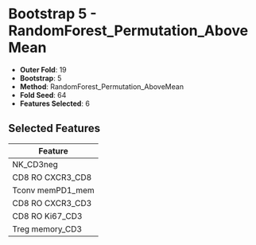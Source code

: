 # Bootstrap 5 - RandomForest_Permutation_AboveMean

- **Outer Fold**: 19
- **Bootstrap**: 5
- **Method**: RandomForest_Permutation_AboveMean
- **Fold Seed**: 64
- **Features Selected**: 6

## Selected Features

| Feature |
|---------|
| NK_CD3neg |
| CD8 RO CXCR3_CD8 |
| Tconv memPD1_mem |
| CD8 RO CXCR3_CD3 |
| CD8  RO Ki67_CD3 |
| Treg memory_CD3 |
